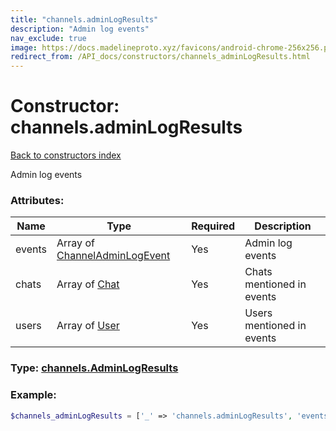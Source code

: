 ```yaml
---
title: "channels.adminLogResults"
description: "Admin log events"
nav_exclude: true
image: https://docs.madelineproto.xyz/favicons/android-chrome-256x256.png
redirect_from: /API_docs/constructors/channels_adminLogResults.html
---
```

# Constructor: channels.adminLogResults  
[Back to constructors index](/API_docs/constructors/index.html)



Admin log events

### Attributes:

| Name     |    Type       | Required | Description |
|----------|---------------|----------|-------------|
|events|Array of [ChannelAdminLogEvent](/API_docs/types/ChannelAdminLogEvent.html) | Yes|Admin log events|
|chats|Array of [Chat](/API_docs/types/Chat.html) | Yes|Chats mentioned in events|
|users|Array of [User](/API_docs/types/User.html) | Yes|Users mentioned in events|



### Type: [channels.AdminLogResults](/API_docs/types/channels.AdminLogResults.html)


### Example:

```php
$channels_adminLogResults = ['_' => 'channels.adminLogResults', 'events' => [ChannelAdminLogEvent, ChannelAdminLogEvent], 'chats' => [Chat, Chat], 'users' => [User, User]];
```  

